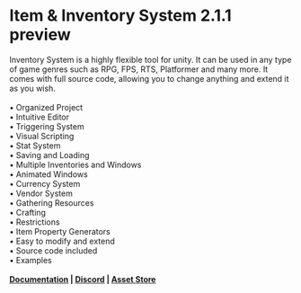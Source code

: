 # Item & Inventory System 2.1.1 preview
Inventory System is a highly flexible tool for unity. It can be used in any type of game genres such as RPG, FPS, RTS, Platformer and many more. It comes with full source code, allowing you to change anything and extend it as you wish.
<br><br>• Organized Project
<br>• Intuitive Editor
<br>• Triggering System
<br>• Visual Scripting
<br>• Stat System
<br>• Saving and Loading
<br>• Multiple Inventories and Windows
<br>• Animated Windows
<br>• Currency System
<br>• Vendor System
<br>• Gathering Resources
<br>• Crafting
<br>• Restrictions
<br>• Item Property Generators
<br>• Easy to modify and extend
<br>• Source code included
<br>• Examples
<br><br><b><a href="https://deviongames.com/inventory-system/getting-started/">Documentation</a> | <a href="https://discord.gg/y4fMXpZ">Discord</a> | <a href="https://assetstore.unity.com/packages/tools/gui/item-inventory-system-45568">Asset Store</a></b>
